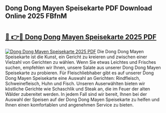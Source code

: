 ## Dong Dong Mayen Speisekarte PDF Download Online 2025 FBfnM

# <h2><a href="http://gc7pmmy.nevu.top/?p=Dong+Dong+Mayen+Speisekarte">🔗 👉🔴 Dong Dong Mayen Speisekarte 2025 PDF</a></h2>

[![Dong Dong Mayen Speisekarte 2025 PDF](https://i.imgur.com/dBaPXMq.png)](http://gc7pmmy.nevu.top/?p=Dong+Dong+Mayen+Speisekarte)
Die Dong Dong Mayen Speisekarte ist die Kunst, ein Gericht zu kreieren und zwischen einer Vielzahl von Gerichten zu wählen. Wenn Sie etwas Leichtes und Frisches suchen, empfehlen wir Ihnen, unsere Salate aus unserer Dong Dong Mayen Speisekarte zu probieren. Für Fleischliebhaber gibt es auf unserer Dong Dong Mayen Speisekarte eine Auswahl an Gerichten: Rindfleisch, Schweinefleisch, Huhn und Fisch. Unseren Auserwählten bieten wir köstliche Gerichte wie Schaschlik und Steak an, die im Feuer der alten Wälder zubereitet werden. In jedem Fall sind wir bereit, Ihnen bei der Auswahl der Speisen auf der Dong Dong Mayen Speisekarte zu helfen und Ihnen einen komfortablen und angenehmen Service zu bieten.
